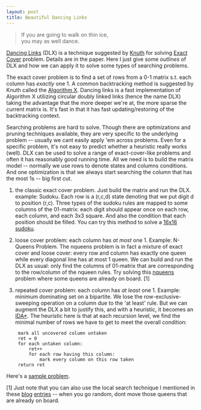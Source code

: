 ```yaml
---
layout: post
title: Beautiful Dancing Links
---
```


> If you are going to walk on thin ice,  
> you may as well dance.

[Dancing Links](http://en.wikipedia.org/wiki/Dancing_Links) (DLX) is a
technique suggested by
[Knuth](http://www-cs-faculty.stanford.edu/~uno/papers/dancing-color.ps.gz) for
solving [Exact Cover](http://en.wikipedia.org/wiki/Exact_cover) problem.
Details are in the paper.  Here I just give some _outlines_ of DLX and how we
can apply it to solve some types of searching problems.

The exact cover problem is to find a set of rows from a 0-1 matrix s.t. each
column has _exactly_ one 1.  A common backtracking method is suggested by Knuth
called the [Algorithm X](http://en.wikipedia.org/wiki/Algorithm_X).  Dancing
links is a fast implementation of Algorithm X utilizing circular doubly linked
links (hence the name DLX) taking the advantage that the more deeper we're at,
the more sparse the current matrix is.  It's fast in that it has fast
updating/restoring of the backtracking context.

Searching problems are hard to solve. Though there are optimizations and
pruning techniques available, they are very specific to the underlying problem
-- usually we cant easily apply 'em across problems.  Even for a specific
problem, it's not easy to predict whether a heuristic really works (well).  DLX
can be used to solve a range of exact-cover-like problems and often it has
reasonably good running time.  All we need is to build the matrix model --
normally we use rows to denote states and columns conditions.  And one
optimization is that we always start searching the column that has the most 1s
-- big first cut.

1. the classic exact cover problem.  Just build the matrix and run the DLX.
example: Sudoku.  Each row is a (r,c,d) state denoting that we put digit d to
position (r,c).  Three types of the sudoku rules are mapped to some columns of
the 01-matrix: each digit should appear once on each row, each column, and each
3x3 square. And also the condition that each position should be filled.  You
can try this method to solve a [16x16
sudoku](http://www.spoj.pl/problems/SUDOKU/).

2. loose cover problem: each column has _at most_ one 1. Example: N-Queens
Problem.  The nqueens problem is in fact a mixture of exact cover and loose
cover: every row and column has exactly one queen while every diagonal line has
at most 1 queen.  We can build and run the DLX as usual: only find the columns
of 01-matrix that are corresponding to the row/column of the nqueen rules. Try
solving this [nqueens](https://www.spoj.pl/submit/NQUEEN/) problem where some
queens are already on board. [1]

3. repeated cover problem: each column has _at least_ one 1. Example: minimum
dominating set on a bipartite.  We lose the row-exclusive-sweeping operation on
a column due to the 'at least' rule. But we can augment the DLX a bit to
justify this, and with a heuristic, it becomes an
[IDA*](http://en.wikipedia.org/wiki/IDA*).  The heuristic here is that at each
recursion level, we find the minimal number of rows we have to get to meet the
overall condition:

		mark all uncovered column untaken
		ret = 0
		for each untaken column:
			ret++
			for each row having this column:
				mark every column on this row taken
		return ret

Here's a [sample problem](http://acm.tju.edu.cn/toj/showp3608.html).

[1] Just note that you can also use the local search technique I mentioned in
these [blog](http://int.github.com/2006/04/05/8hn_queens_revisited.html)
[entries](http://int.github.com/2006/04/11/more_queens_more_random.html) --
when you go random, dont move those queens that are already on board.
